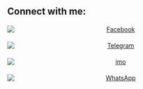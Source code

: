 ## Connect with me:

<div align="center">
  <a href="https://facebook.com/your_facebook_handle" target="_blank">
    <img src="https://img.icons8.com/color/96/000000/facebook.png" alt="Facebook" style="display: block; margin: 20px auto; transition: transform 0.3s;" onmouseover="this.style.transform='scale(1.2)'" onmouseout="this.style.transform='scale(1)'"/>
  </a>
  <a href="https://t.me/your_telegram_handle" target="_blank">
    <img src="https://img.icons8.com/color/96/000000/telegram-app.png" alt="Telegram" style="display: block; margin: 20px auto; transition: transform 0.3s;" onmouseover="this.style.transform='scale(1.2)'" onmouseout="this.style.transform='scale(1)'"/>
  </a>
  <a href="https://imo.im/your_imo_handle" target="_blank">
    <img src="https://img.icons8.com/ios-filled/96/000000/imo.png" alt="imo" style="display: block; margin: 20px auto; transition: transform 0.3s;" onmouseover="this.style.transform='scale(1.2)'" onmouseout="this.style.transform='scale(1)'"/>
  </a>
  <a href="https://wa.me/your_whatsapp_number" target="_blank">
    <img src="https://img.icons8.com/color/96/000000/whatsapp.png" alt="WhatsApp" style="display: block; margin: 20px auto; transition: transform 0.3s;" onmouseover="this.style.transform='scale(1.2)'" onmouseout="this.style.transform='scale(1)'"/>
  </a>
</div>
